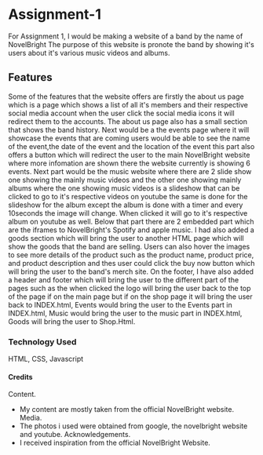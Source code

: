 # Assignment-1

For Assignment 1, I would be making a website of a band by the name of NovelBright
The purpose of this website is pronote the band by showing it's users about it's various music videos and albums.

## Features

Some of the features that the website offers are firstly the about us page which is a page which shows a list of all it's members and their respective social media account when the user click the social media icons it will redirect them to the accounts. The about us page also has a small section that shows the band history. Next would be a the events page where it will showcase the events that are coming users would be able to see the name of the event,the date of the event and the location of the event this part also offers a button which will redirect the user to the main NovelBright  website where more infomation are shown there the website currently is showing 6 events. Next part would be the music website where there are 2 slide show one showing the mainly music videos and the other one showing mainly albums where the one showing music videos is a slideshow that can be clicked to go to it's respective videos on youtube the same is done for the slideshow for the album except the album is done with a timer and every 10seconds the image will change. When clicked it will go to it's respective album on youtube as well. Below that part there are 2 embedded part which are the iframes to NovelBright's Spotify and apple music. I had also added a goods section which will bring the user to another HTML page which will show the goods that the band are selling. Users can also hover the images to see more details of the product such as the product name, product price, and product description and thes user could click the buy now button which will bring the user to the band's merch site. On the footer, I have also added a header and footer which will bring the user to the different part of the pages such as the when clicked the logo will bring the user back to the top of the page if on the main page but if on the shop page it will bring the user back to INDEX.html, Events would bring the user to the Events part in INDEX.html, Music would bring the user to the music part in INDEX.html, Goods will bring the user to Shop.Html.

### Technology Used

HTML, CSS, Javascript

#### Credits 

Content.
- My content are mostly taken from the official NovelBright website.
Media.
- The photos i used were obtained from google, the novelbright website and youtube.
Acknowledgements.
- I received inspiration from the official NovelBright Website.